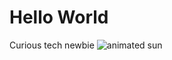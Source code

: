 # Hello World
Curious tech newbie
![animated sun](https://media.giphy.com/media/v1.Y2lkPTc5MGI3NjExb3R2bjl1ZGJieXYwdmtmOXBiMnMwajc2Z3V4d2Izb3BmZWlncDA5bCZlcD12MV9pbnRlcm5hbF9naWZfYnlfaWQmY3Q9Zw/uqpK3SuxEY4W9YQvdg/giphy.gif)
